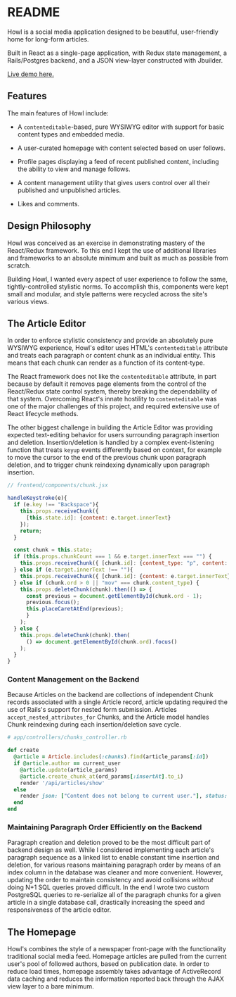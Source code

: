 

# README

Howl is a social media application designed to be beautiful, user-friendly home for long-form articles.

Built in React as a single-page application, with Redux state management, a Rails/Postgres backend, and a JSON view-layer constructed with Jbuilder.

[Live demo here.](http://howlapp.herokuapp.com)

## Features

The main features of Howl include:

- A `contenteditable`-based, pure WYSIWYG editor with support for basic content types and embedded media.

- A user-curated homepage with content selected based on user follows.

- Profile pages displaying a feed of recent published content, including the ability to view and manage follows.

- A content management utility that gives users control over all their
published and unpublished articles.

- Likes and comments.

## Design Philosophy

Howl was conceived as an exercise in demonstrating mastery of the React/Redux framework. To this end I kept the use of additional libraries and frameworks to an absolute minimum and built as much as possible from scratch.

Building Howl, I wanted every aspect of user experience to follow the same, tightly-controlled stylistic norms. To accomplish this, components were kept small and modular, and style patterns were recycled across the site's various views.

## The Article Editor

In order to enforce stylistic consistency and provide an absolutely pure WYSIWYG
experience, Howl's editor uses HTML's `contenteditable` attribute and treats each paragraph or content chunk as an individual entity. This means that each chunk can render as a function of its content-type.

The React framework does not like the `contenteditable` attribute, in part because by default it removes page elements from the control of the React/Redux state control system, thereby breaking the dependability of that system. Overcoming React's innate hostility to `contenteditable` was one of the major challenges of this project, and required extensive use of React lifecycle methods.

The other biggest challenge in building the Article Editor was providing expected text-editing behavior for users surrounding paragraph insertion and deletion. Insertion/deletion is handled by a complex event-listening function that treats `keyup` events differently based on context, for example to move the cursor to the end of the previous chunk upon paragraph deletion, and to trigger chunk reindexing dynamically upon paragraph insertion.

``` js
// frontend/components/chunk.jsx

handleKeystroke(e){
  if (e.key !== "Backspace"){
    this.props.receiveChunk({
      [this.state.id]: {content: e.target.innerText}
    });
    return;
  }

  const chunk = this.state;
  if (this.props.chunkCount === 1 && e.target.innerText === "") {
    this.props.receiveChunk({ [chunk.id]: {content_type: "p", content: ""}});
  } else if (e.target.innerText !== ""){
    this.props.receiveChunk({ [chunk.id]: {content: e.target.innerText}});
  } else if (chunk.ord > 0 || "mov" === chunk.content_type) {
    this.props.deleteChunk(chunk).then(() => {
      const previous = document.getElementById(chunk.ord - 1);
      previous.focus();
      this.placeCaretAtEnd(previous);
      }
    );
  } else {
    this.props.deleteChunk(chunk).then(
      () => document.getElementById(chunk.ord).focus()
    );
  }
}
```

### Content Management on the Backend

Because Articles on the backend are collections of independent Chunk records associated with a single Article record, article updating required the use of Rails's support for nested form submission.  Articles `accept_nested_attributes_for` Chunks, and the Article model handles Chunk reindexing during each insertion/deletion save cycle.

``` rb
# app/controllers/chunks_controller.rb

def create
  @article = Article.includes(:chunks).find(article_params[:id])
  if @article.author == current_user
    @article.update(article_params)
    @article.create_chunk_at(ord_params[:insertAt].to_i)
    render '/api/articles/show'
  else
    render json: ["Content does not belong to current user."], status: 403
  end
end

```

### Maintaining Paragraph Order Efficiently on the Backend

Paragraph creation and deletion proved to be the most difficult part of backend design as well. While I considered implementing each article's paragraph sequence as a linked list to enable constant time insertion and deletion, for various reasons maintaining paragraph order by means of an index column in the database was cleaner and more convenient.  However, updating the order to maintain consistency and avoid collisions *without* doing N+1 SQL queries proved difficult.  In the end I wrote two custom PostgreSQL queries to re-serialize all of the paragraph chunks for a given article in a single database call, drastically increasing the speed and responsiveness of the article editor.

## The Homepage

Howl's combines the style of a newspaper front-page with the functionality traditional social media feed.  Homepage articles are pulled from the current user's pool of followed authors, based on publication date.  In order to reduce load times, homepage assembly takes advantage of ActiveRecord data caching and reduces the information reported back through the AJAX view layer to a bare minimum.
